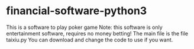 # financial-software-python3
This is a software to play poker game Note: this software is only entertainment software, requires no money betting!
The main file is the file taixiu.py
You can download and change the code to use if you want.
